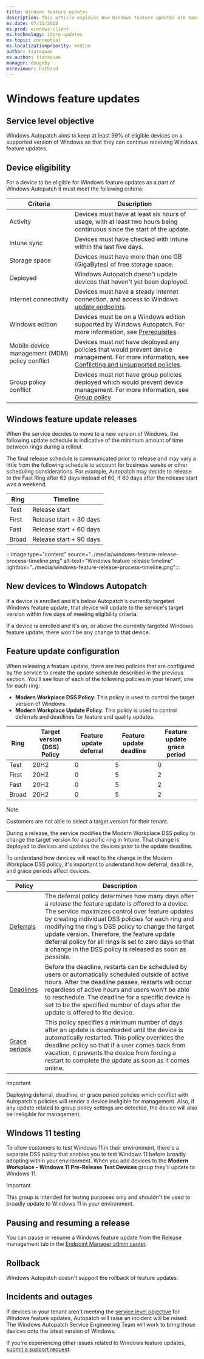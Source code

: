 ```yaml
---
title: Windows feature updates
description: This article explains how Windows feature updates are managed in Autopatch
ms.date: 07/11/2022
ms.prod: windows-client
ms.technology: itpro-updates
ms.topic: conceptual
ms.localizationpriority: medium
author: tiaraquan
ms.author: tiaraquan
manager: dougeby
msreviewer: hathind
---
```


# Windows feature updates

## Service level objective

Windows Autopatch aims to keep at least 99% of eligible devices on a supported version of Windows so that they can continue receiving Windows feature updates.

## Device eligibility

For a device to be eligible for Windows feature updates as a part of Windows Autopatch it must meet the following criteria:

| Criteria | Description |
| ----- | ----- |
| Activity | Devices must have at least six hours of usage, with at least two hours being continuous since the start of the update. |
| Intune sync | Devices must have checked with Intune within the last five days. |
| Storage space | Devices must have more than one GB (GigaBytes) of free storage space. |
| Deployed | Windows Autopatch doesn't update devices that haven't yet been deployed. |
| Internet connectivity | Devices must have a steady internet connection, and access to Windows [update endpoints](../prepare/windows-autopatch-configure-network.md). |
| Windows edition | Devices must be on a Windows edition supported by Windows Autopatch. For more information, see [Prerequisites](../prepare/windows-autopatch-prerequisites.md). |
| Mobile device management (MDM) policy conflict | Devices must not have deployed any policies that would prevent device management. For more information, see [Conflicting and unsupported policies](../operate/windows-autopatch-wqu-unsupported-policies.md). |
| Group policy conflict | Devices must not have group policies deployed which would prevent device management. For more information, see [Group policy](windows-autopatch-wqu-unsupported-policies.md#group-policy-and-other-policy-managers) |

## Windows feature update releases

When the service decides to move to a new version of Windows, the following update schedule is indicative of the minimum amount of time between rings during a rollout.

The final release schedule is communicated prior to release and may vary a little from the following schedule to account for business weeks or other scheduling considerations. For example, Autopatch may decide to release to the Fast Ring after 62 days instead of 60, if 60 days after the release start was a weekend.  

| Ring | Timeline |
| ----- | ----- |
| Test | Release start |
| First | Release start + 30 days |
| Fast | Release start + 60 days |
| Broad | Release start + 90 days |

:::image type="content" source="../media/windows-feature-release-process-timeline.png" alt-text="Windows feature release timeline" lightbox="../media/windows-feature-release-process-timeline.png":::

## New devices to Windows Autopatch

If a device is enrolled and it's below Autopatch's currently targeted Windows feature update, that device will update to the service's target version within five days of meeting eligibility criteria.  

If a device is enrolled and it's on, or above the currently targeted Windows feature update, there won't be any change to that device.  

## Feature update configuration

When releasing a feature update, there are two policies that are configured by the service to create the update schedule described in the previous section. You’ll see four of each of the following policies in your tenant, one for each ring:  

- **Modern Workplace DSS Policy**: This policy is used to control the target version of Windows.  
- **Modern Workplace Update Policy**: This policy is used to control deferrals and deadlines for feature and quality updates.  

| Ring | Target version (DSS) Policy | Feature update deferral | Feature update deadline | Feature update grace period |
| ----- | ----- | ----- | ----- | ----- |
| Test | 20H2 | 0 | 5 | 0 |
| First | 20H2 | 0 | 5 | 2 |
| Fast | 20H2 | 0 | 5 | 2 |
| Broad | 20H2 | 0 | 5 | 2 |

> [!NOTE]
> Customers are not able to select a target version for their tenant.

During a release, the service modifies the Modern Workplace DSS policy to change the target version for a specific ring in Intune. That change is deployed to devices and updates the devices prior to the update deadline.  

To understand how devices will react to the change in the Modern Workplace DSS policy, it's important to understand how deferral, deadline, and grace periods affect devices.

| Policy | Description |
| ----- | ----- |
| [Deferrals](/windows/client-management/mdm/policy-csp-update#update-deferqualityupdatesperiodindays) | The deferral policy determines how many days after a release the feature update is offered to a device. The service maximizes control over feature updates by creating individual DSS policies for each ring and modifying the ring's DSS policy to change the target update version. Therefore, the feature update deferral policy for all rings is set to zero days so that a change in the DSS policy is released as soon as possible.   |
| [Deadlines](/windows/client-management/mdm/policy-csp-update#update-autorestartdeadlineperiodindays)    | Before the deadline, restarts can be scheduled by users or automatically scheduled outside of active hours. After the deadline passes, restarts will occur regardless of active hours and users won't be able to reschedule. The deadline for a specific device is set to be the specified number of days after the update is offered to the device.  |
| [Grace periods](/windows/client-management/mdm/policy-csp-update#update-configuredeadlinegraceperiod) | This policy specifies a minimum number of days after an update is downloaded until the device is automatically restarted. This policy overrides the deadline policy so that if a user comes back from vacation, it prevents the device from forcing a restart to complete the update as soon as it comes online.  |

> [!IMPORTANT]
> Deploying deferral, deadline, or grace period policies which conflict with Autopatch's policies will render a device ineligible for management. Also, if any update related to group policy settings are detected, the device will also be ineligible for management.

## Windows 11 testing

To allow customers to test Windows 11 in their environment, there's a separate DSS policy that enables you to test Windows 11 before broadly adopting within your environment. When you add devices to the **Modern Workplace - Windows 11 Pre-Release Test Devices** group they'll update to Windows 11.  

> [!IMPORTANT]
> This group is intended for testing purposes only and shouldn't be used to broadly update to Windows 11 in your environment.

## Pausing and resuming a release

You can pause or resume a Windows feature update from the Release management tab in the [Endpoint Manager admin center](https://go.microsoft.com/fwlink/?linkid=2109431).

## Rollback

Windows Autopatch doesn't support the rollback of feature updates.

## Incidents and outages

If devices in your tenant aren't meeting the [service level objective](#service-level-objective) for Windows feature updates, Autopatch will raise an incident will be raised. The Windows Autopatch Service Engineering Team will work to bring those devices onto the latest version of Windows.

If you're experiencing other issues related to Windows feature updates, [submit a support request](../operate/windows-autopatch-support-request.md).
